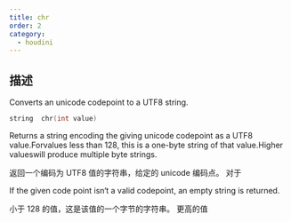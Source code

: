 ```yaml
---
title: chr
order: 2
category:
  - houdini
---
```

    
## 描述

Converts an unicode codepoint to a UTF8 string.

```c
string  chr(int value)
```

Returns a string encoding the giving unicode codepoint as a UTF8
value.Forvalues less than 128, this is a one-byte string of that value.Higher
valueswill produce multiple byte strings.

返回一个编码为 UTF8 值的字符串，给定的 unicode 编码点。 对于

If the given code point isn‘t a valid codepoint, an empty string is
returned.

小于 128 的值，这是该值的一个字节的字符串。 更高的值
